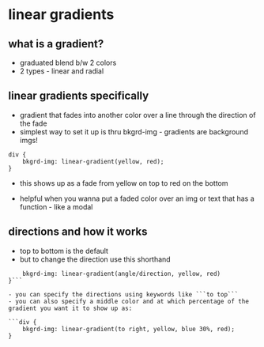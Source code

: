 # linear gradients
## what is a gradient?
- graduated blend b/w 2 colors
- 2 types - linear and radial

## linear gradients specifically
- gradient that fades into another color over a line through the direction of the fade
- simplest way to set it up is thru bkgrd-img - gradients are background imgs!

```
div {
    bkgrd-img: linear-gradient(yellow, red);
}
```
- this shows up as a fade from yellow on top to red on the bottom

- helpful when you wanna put a faded color over an img or text that has a function - like a modal

## directions and how it works
- top to bottom is the default
- but to change the direction use this shorthand

```div {
    bkgrd-img: linear-gradient(angle/direction, yellow, red)
}```

- you can specify the directions using keywords like ```to top``` 
- you can also specify a middle color and at which percentage of the gradient you want it to show up as:

```div {
    bkgrd-img: linear-gradient(to right, yellow, blue 30%, red);
}